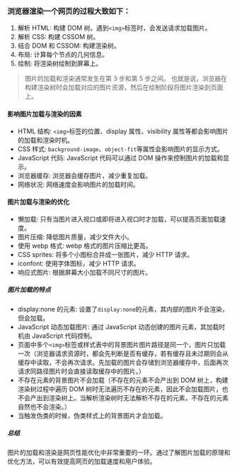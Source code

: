 ### 浏览器渲染一个网页的过程大致如下：

1. 解析 HTML: 构建 DOM 树。遇到`<img>`标签时，会发送请求加载图片。
2. 解析 CSS: 构建 CSSOM 树。
3. 结合 DOM 和 CSSOM: 构建渲染树。
4. 布局: 计算每个节点的几何信息。
5. 绘制: 将渲染树绘制到屏幕上。

> 图片的加载和渲染通常发生在第 3 步和第 5 步之间。 也就是说，浏览器在构建渲染树时会加载对应的图片资源，然后在绘制阶段将图片渲染到页面上。

#### 影响图片加载与渲染的因素

- HTML 结构: `<img>`标签的位置、display 属性、visibility 属性等都会影响图片的加载和渲染时机。
- CSS 样式: `background-image`、`object-fit`等属性会影响图片的显示方式。
- JavaScript 代码: JavaScript 代码可以通过 DOM 操作来控制图片的加载和显示。
- 浏览器缓存: 浏览器会缓存图片，减少重复加载。
- 网络状况: 网络速度会影响图片的加载时间。

#### 图片加载与渲染的优化

- 懒加载: 只有当图片进入视口或即将进入视口时才加载，可以提高页面加载速度。
- 图片压缩: 降低图片质量，减少文件大小。
- 使用 webp 格式: webp 格式的图片压缩比更高。
- CSS sprites: 将多个小图标合并成一张图片，减少 HTTP 请求。
- iconfont: 使用字体图标，减少 HTTP 请求。
- 响应式图片: 根据屏幕大小加载不同尺寸的图片。

##### 图片加载的特点

- display:none 的元素: 设置了`display:none`的元素，其内部的图片不会渲染，但会加载。
- JavaScript 动态加载图片: 通过 JavaScript 动态创建的图片元素，其加载时机由 JavaScript 代码控制。
- 页面中多个`<img>`标签或样式表中的背景图片图片路径是同一个，图片只加载一次（浏览器请求资源时，都会先判断是否有缓存，若有缓存且未过期则会从缓存中读取，不会再次请求。先加载的图片会存储到浏览器缓存中，后面再次请求同路径图片时会直接读取缓存中的图片。）
- 不存在元素的背景图片不会加载（不存在的元素不会产出到 DOM 树上，构建渲染树过程中遍历 DOM 树时无法遍历不存在的元素，因此不会加载图片，也不会产出到渲染树上。当解析渲染树时无法解析不存在的元素，不存在的元素自然也不会渲染。）
- 当触发伪类的时候，伪类样式上的背景图片才会加载。

##### 总结

图片的加载和渲染是网页性能优化中非常重要的一环。通过了解图片加载的原理和优化方法，可以有效提高网页的加载速度和用户体验。
